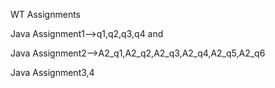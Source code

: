 WT Assignments

Java Assignment1-->q1,q2,q3,q4 and 

Java Assignment2-->A2_q1,A2_q2,A2_q3,A2_q4,A2_q5,A2_q6

Java Assignment3,4
